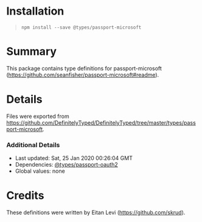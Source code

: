 # Installation
> `npm install --save @types/passport-microsoft`

# Summary
This package contains type definitions for passport-microsoft (https://github.com/seanfisher/passport-microsoft#readme).

# Details
Files were exported from https://github.com/DefinitelyTyped/DefinitelyTyped/tree/master/types/passport-microsoft.

### Additional Details
 * Last updated: Sat, 25 Jan 2020 00:26:04 GMT
 * Dependencies: [@types/passport-oauth2](https://npmjs.com/package/@types/passport-oauth2)
 * Global values: none

# Credits
These definitions were written by Eitan Levi (https://github.com/skrud).
